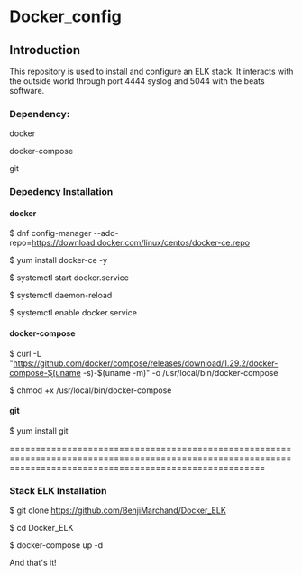 # Docker_config

## Introduction
This repository is used to install and configure an ELK stack. It interacts with the outside world through port 4444 syslog and 5044 with the beats software.

### Dependency:
docker

docker-compose

git

### Depedency Installation
#### docker
$ dnf config-manager --add-repo=https://download.docker.com/linux/centos/docker-ce.repo

$ yum install docker-ce -y

$ systemctl start docker.service

$ systemctl daemon-reload

$ systemctl enable docker.service

#### docker-compose
$ curl -L "https://github.com/docker/compose/releases/download/1.29.2/docker-compose-$(uname -s)-$(uname -m)" -o /usr/local/bin/docker-compose

$ chmod +x /usr/local/bin/docker-compose

#### git
$ yum install git

=============================================================================================================================================================

### Stack ELK Installation
$ git clone https://github.com/BenjiMarchand/Docker_ELK

$ cd Docker_ELK 

$ docker-compose up -d

And that's it!
